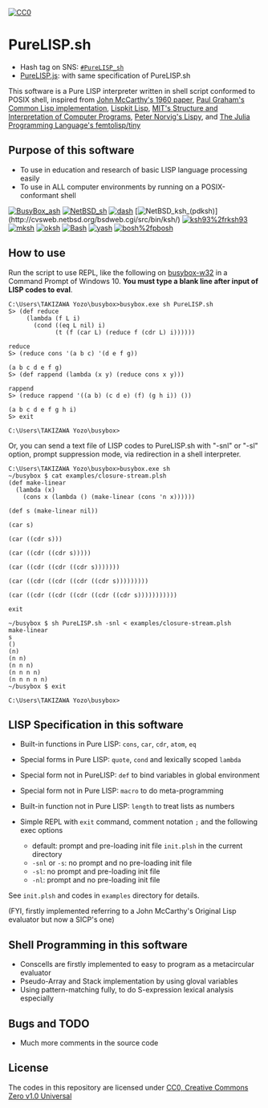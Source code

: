 [![CC0](http://i.creativecommons.org/p/zero/1.0/88x31.png "CC0")](http://creativecommons.org/publicdomain/zero/1.0/)

# PureLISP.sh

* Hash tag on SNS: [`#PureLISP_sh`](https://twitter.com/hashtag/PureLISP_sh)
* [PureLISP.js](https://ytaki0801.github.io/PureLISP.html): with same specification of PureLISP.sh

This software is a Pure LISP interpreter written in shell script conformed to POSIX shell,
inspired from
[John McCarthy's 1960 paper](http://www-formal.stanford.edu/jmc/recursive/recursive.html),
[Paul Graham's Common Lisp implementation](http://paulgraham.com/lispcode.html),
[Lispkit Lisp](https://github.com/hanshuebner/secd/tree/master/lispkit),
[MIT's Structure and Interpretation of Computer Programs](https://mitpress.mit.edu/sites/default/files/sicp/index.html),
[Peter Norvig's Lispy](https://norvig.com/lispy.html),
and [The Julia Programming Language's femtolisp/tiny](https://github.com/JeffBezanson/femtolisp/tree/master/tiny)

## Purpose of this software

* To use in education and research of basic LISP language processing easily
* To use in ALL computer environments by running on a POSIX-conformant shell

[![BusyBox_ash](https://img.shields.io/badge/BusyBox_ash-1.30.1-brightgreen)](https://www.busybox.net/)
[![NetBSD_sh](https://img.shields.io/badge/NetBSD_sh-20181212-brightgreen)](http://cvsweb.netbsd.org/bsdweb.cgi/src/bin/sh/)
[![dash](https://img.shields.io/badge/dash-0.5.9-brightgreen)](http://gondor.apana.org.au/~herbert/dash/)
[![NetBSD_ksh_(pdksh)](https://img.shields.io/badge/NetBSD_ksh_(pdksh)-v5.2.14_(not_supported)-red)](http://cvsweb.netbsd.org/bsdweb.cgi/src/bin/ksh/)
[![ksh93%2frksh93](https://img.shields.io/badge/ksh93%2frksh93-93u+-brightgreen)](http://kornshell.org/)
[![mksh](https://img.shields.io/badge/mksh-R59b-brightgreen)](http://www.mirbsd.org/mksh.htm)
[![oksh](https://img.shields.io/badge/oksh-6.7-brightgreen)](https://github.com/ibara/oksh)
[![Bash](https://img.shields.io/badge/Bash-5.0.3-brightgreen)](https://www.gnu.org/software/bash/)
[![yash](https://img.shields.io/badge/yash-2.48-brightgreen)](https://yash.osdn.jp/index.html.en)
[![bosh%2fpbosh](https://img.shields.io/badge/bosh%2fpbosh-2020%2f04%2f27-brightgreen)](http://schilytools.sourceforge.net/bosh.html)

## How to use

Run the script to use REPL, like the following on [busybox-w32](https://frippery.org/busybox/) in a Command Prompt of Windows 10.
**You must type a blank line after input of LISP codes to eval**.

```
C:\Users\TAKIZAWA Yozo\busybox>busybox.exe sh PureLISP.sh
S> (def reduce
     (lambda (f L i)
       (cond ((eq L nil) i)
             (t (f (car L) (reduce f (cdr L) i))))))

reduce
S> (reduce cons '(a b c) '(d e f g))

(a b c d e f g)
S> (def rappend (lambda (x y) (reduce cons x y)))

rappend
S> (reduce rappend '((a b) (c d e) (f) (g h i)) ())

(a b c d e f g h i)
S> exit

C:\Users\TAKIZAWA Yozo\busybox>
```

Or, you can send a text file of LISP codes to PureLISP.sh with "-snl" or "-sl" option,
prompt suppression mode, via redirection in a shell interpreter.

```
C:\Users\TAKIZAWA Yozo\busybox>busybox.exe sh
~/busybox $ cat examples/closure-stream.plsh
(def make-linear
  (lambda (x)
    (cons x (lambda () (make-linear (cons 'n x))))))

(def s (make-linear nil))

(car s)

(car ((cdr s)))

(car ((cdr ((cdr s)))))

(car ((cdr ((cdr ((cdr s)))))))

(car ((cdr ((cdr ((cdr ((cdr s)))))))))

(car ((cdr ((cdr ((cdr ((cdr ((cdr s)))))))))))

exit

~/busybox $ sh PureLISP.sh -snl < examples/closure-stream.plsh
make-linear
s
()
(n)
(n n)
(n n n)
(n n n n)
(n n n n n)
~/busybox $ exit

C:\Users\TAKIZAWA Yozo\busybox>
```

## LISP Specification in this software

* Built-in functions in Pure LISP: `cons`, `car`, `cdr`, `atom`, `eq`
* Special forms in Pure LISP: `quote`, `cond` and lexically scoped `lambda`
* Special form not in PureLISP: `def` to bind variables in global environment
* Special form not in Pure LISP: `macro` to do meta-programming
* Built-in function not in Pure LISP: `length` to treat lists as numbers

* Simple REPL with `exit` command, comment notation `;` and the following exec options
	* default: prompt and pre-loading init file `init.plsh` in the current directory
	* `-snl` or `-s`: no prompt and no pre-loading init file
	* `-sl`: no prompt and pre-loading init file
	* `-nl`: prompt and no pre-loading init file

See `init.plsh` and codes in `examples` directory for details.

(FYI, firstly implemented referring to a John McCarthy's Original Lisp evaluator but now a SICP's one)

## Shell Programming in this software

* Conscells are firstly implemented to easy to program as a metacircular evaluator
* Pseudo-Array and Stack implementation by using gloval variables
* Using pattern-matching fully, to do S-expression lexical analysis especially

## Bugs and TODO

* Much more comments in the source code

## License

The codes in this repository are licensed under [CC0, Creative Commons Zero v1.0 Universal](https://creativecommons.org/publicdomain/zero/1.0/)
